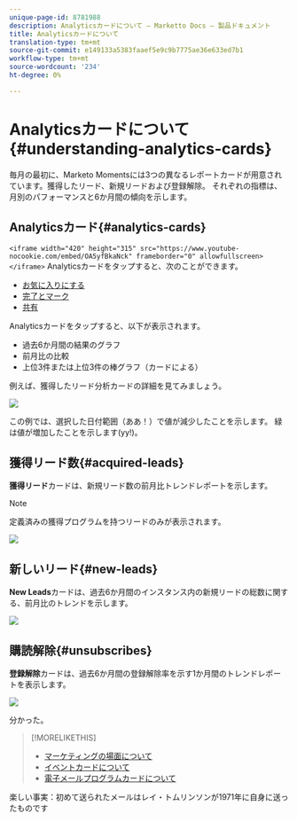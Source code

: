 ```yaml
---
unique-page-id: 8781988
description: Analyticsカードについて — Marketto Docs — 製品ドキュメント
title: Analyticsカードについて
translation-type: tm+mt
source-git-commit: e149133a5383faaef5e9c9b7775ae36e633ed7b1
workflow-type: tm+mt
source-wordcount: '234'
ht-degree: 0%

---
```



# Analyticsカードについて{#understanding-analytics-cards}

毎月の最初に、Marketo Momentsには3つの異なるレポートカードが用意されています。獲得したリード、新規リードおよび登録解除。 それぞれの指標は、月別のパフォーマンスと6か月間の傾向を示します。

## Analyticsカード{#analytics-cards}

`<iframe width="420" height="315" src="https://www.youtube-nocookie.com/embed/OA5yfBkaNck" frameborder="0" allowfullscreen></iframe>` Analyticsカードをタップすると、次のことができます。

* [お気に入りにする](../../../../../product-docs/core-marketo-concepts/mobile-apps/marketo-moments/working-with-moments/creating-a-favorite.md)
* [完了とマーク](../../../../../product-docs/core-marketo-concepts/mobile-apps/marketo-moments/working-with-moments/marking-it-done.md)
* [共有](../../../../../product-docs/core-marketo-concepts/mobile-apps/marketo-moments/working-with-moments/sharing-a-moment.md)

Analyticsカードをタップすると、以下が表示されます。

* 過去6か月間の結果のグラフ
* 前月比の比較
* 上位3件または上位3件の棒グラフ（カードによる）

例えば、獲得したリード分析カードの詳細を見てみましょう。

![](assets/image2015-7-6-14-3a5-3a25.png)

この例では、選択した日付範囲（ああ！）で値が減少したことを示します。 緑は値が増加したことを示します(yy!)。

## 獲得リード数{#acquired-leads}

**獲得リード**カードは、新規リード数の前月比トレンドレポートを示します。

>[!NOTE]
>
>定義済みの獲得プログラムを持つリードのみが表示されます。

![](assets/image2015-6-30-14-3a31-3a40.png)

## 新しいリード{#new-leads}

**New Leads**&#x200B;カードは、過去6か月間のインスタンス内の新規リードの総数に関する、前月比のトレンドを示します。

![](assets/image2015-6-30-14-3a33-3a23.png)

## 購読解除{#unsubscribes}

**登録解除**&#x200B;カードは、過去6か月間の登録解除率を示す1か月間のトレンドレポートを表示します。

![](assets/image2015-6-30-14-3a29-3a3.png)

分かった。

>[!MORELIKETHIS]
>
>* [マーケティングの場面について](understanding-marketo-moments.md)
>* [イベントカードについて](understanding-event-cards.md)
>* [電子メールプログラムカードについて](understanding-email-program-cards.md)

>



楽しい事実：初めて送られたメールはレイ・トムリンソンが1971年に自身に送ったものです